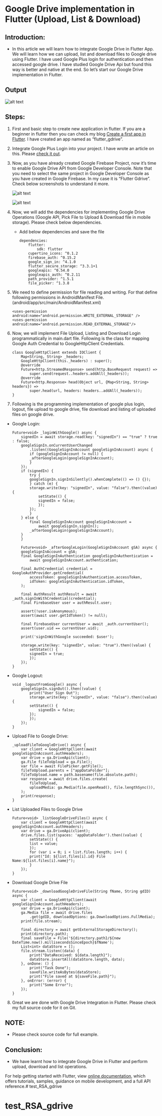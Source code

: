 # Google Drive implementation in Flutter (Upload, List & Download)

## Introduction:

- In this article we will learn how to integrate Google Drive in Flutter App. We will learn how we can upload, list and download files to Google drive using Flutter. I have used Google Plus login for authentication and then accessed google drive. I have studied Google Drive Api but found this way is better and native at the end. So let’s start our Google Drive implementation in Flutter.

## Output
![alt text](https://raw.githubusercontent.com/myvsparth/flutter_gdrive/master/screenshots/1.png)

## Steps:
1. First and basic step to create new application in flutter. If you are a beginner in flutter then you can check my blog [Create a first app in Flutter](https://www.c-sharpcorner.com/blogs/create-a-first-flutter-app-in-visual-studio-code). I have created an app named as “flutter_gdrive”.

2. Integrate Google Plus Login into your project. I have wrote an article on this. Please [check it out](https://www.c-sharpcorner.com/article/how-to-do-simple-login-with-email-id-in-flutter-using-google-firebase/).

3. Now, as you have already created Google Firebase Project, now it’s time to enable Google Drive API from Google Developer Console. Note that you need to select the same project in Google Developer Console as you have created in Google Firebase. In my case  it is “Flutter Gdrive”. Check below screenshots to understand it more.

    ![alt text](https://raw.githubusercontent.com/myvsparth/flutter_gdrive/master/screenshots/2.png)

    ![alt text](https://raw.githubusercontent.com/myvsparth/flutter_gdrive/master/screenshots/3.png)

4. Now, we will add the dependencies for implementing Google Drive Operations (Google API, Pick File to Upload & Download file in mobile storage). Please check below dependencies.

    -   Add below dependencies and save the file
        ```
        dependencies:
            flutter:
                sdk: flutter
            cupertino_icons: ^0.1.2
            firebase_auth: ^0.15.2
            google_sign_in: ^4.1.0
            flutter_secure_storage: ^3.3.1+1
            googleapis: ^0.54.0
            googleapis_auth: ^0.2.11
            path_provider: ^1.5.1
            file_picker: ^1.3.8
        ```
5. We need to define permission for file reading and writing. For that define following permissions in AndroidManifest File. (android/app/src/main/AndroidManifest.xml)

    ```
    <uses-permission android:name="android.permission.WRITE_EXTERNAL_STORAGE" />
    <uses-permission android:name="android.permission.READ_EXTERNAL_STORAGE"/>
    ```
 
6. Now, we will implement File Upload, Listing and Download Login programmatically in main.dart file. Following is the class for mapping Google Auth Credential to GoogleHttpClient Credentials.

    ```
    class GoogleHttpClient extends IOClient {
        Map<String, String> _headers;
        GoogleHttpClient(this._headers) : super();
        @override
        Future<http.StreamedResponse> send(http.BaseRequest request) =>
            super.send(request..headers.addAll(_headers));
        @override
        Future<http.Response> head(Object url, {Map<String, String> headers}) =>
            super.head(url, headers: headers..addAll(_headers));
    }
    ```
7. Following is the programming implementation of google plus login, logout, file upload to google drive, file download and listing of uploaded files on google drive.
- Google Login:
    ```
    Future<void> _loginWithGoogle() async {
        signedIn = await storage.read(key: "signedIn") == "true" ? true : false;
        googleSignIn.onCurrentUserChanged
            .listen((GoogleSignInAccount googleSignInAccount) async {
            if (googleSignInAccount != null) {
            _afterGoogleLogin(googleSignInAccount);
            }
        });
        if (signedIn) {
            try {
            googleSignIn.signInSilently().whenComplete(() => () {});
            } catch (e) {
            storage.write(key: "signedIn", value: "false").then((value) {
                setState(() {
                signedIn = false;
                });
            });
            }
        } else {
            final GoogleSignInAccount googleSignInAccount =
                await googleSignIn.signIn();
            _afterGoogleLogin(googleSignInAccount);
        }
        }
        
        Future<void> _afterGoogleLogin(GoogleSignInAccount gSA) async {
        googleSignInAccount = gSA;
        final GoogleSignInAuthentication googleSignInAuthentication =
            await googleSignInAccount.authentication;
        
        final AuthCredential credential = GoogleAuthProvider.getCredential(
            accessToken: googleSignInAuthentication.accessToken,
            idToken: googleSignInAuthentication.idToken,
        );
        
        final AuthResult authResult = await _auth.signInWithCredential(credential);
        final FirebaseUser user = authResult.user;
        
        assert(!user.isAnonymous);
        assert(await user.getIdToken() != null);
        
        final FirebaseUser currentUser = await _auth.currentUser();
        assert(user.uid == currentUser.uid);
        
        print('signInWithGoogle succeeded: $user');
        
        storage.write(key: "signedIn", value: "true").then((value) {
            setState(() {
            signedIn = true;
            });
        });
    }
    ```
- Google Logout:
    ```
    void _logoutFromGoogle() async {
        googleSignIn.signOut().then((value) {
            print("User Sign Out");
            storage.write(key: "signedIn", value: "false").then((value) {
            setState(() {
                signedIn = false;
            });
            });
        });
    }
    ```
- Upload File to Google Drive:
    ```
    _uploadFileToGoogleDrive() async {
        var client = GoogleHttpClient(await googleSignInAccount.authHeaders);
        var drive = ga.DriveApi(client);
        ga.File fileToUpload = ga.File();
        var file = await FilePicker.getFile();
        fileToUpload.parents = ["appDataFolder"];
        fileToUpload.name = path.basename(file.absolute.path);
        var response = await drive.files.create(
            fileToUpload,
            uploadMedia: ga.Media(file.openRead(), file.lengthSync()),
        );
        print(response);
    }
    ```
- List Uploaded Files to Google Drive
    ```
    Future<void> _listGoogleDriveFiles() async {
        var client = GoogleHttpClient(await googleSignInAccount.authHeaders);
        var drive = ga.DriveApi(client);
        drive.files.list(spaces: 'appDataFolder').then((value) {
            setState(() {
            list = value;
            });
            for (var i = 0; i < list.files.length; i++) {
            print("Id: ${list.files[i].id} File Name:${list.files[i].name}");
            }
        });
    }
    ```
- Download Google Drive File
    ```
    Future<void> _downloadGoogleDriveFile(String fName, String gdID) async {
        var client = GoogleHttpClient(await googleSignInAccount.authHeaders);
        var drive = ga.DriveApi(client);
        ga.Media file = await drive.files
            .get(gdID, downloadOptions: ga.DownloadOptions.FullMedia);
        print(file.stream);
        
        final directory = await getExternalStorageDirectory();
        print(directory.path);
        final saveFile = File('${directory.path}/${new DateTime.now().millisecondsSinceEpoch}$fName');
        List<int> dataStore = [];
        file.stream.listen((data) {
            print("DataReceived: ${data.length}");
            dataStore.insertAll(dataStore.length, data);
        }, onDone: () {
            print("Task Done");
            saveFile.writeAsBytes(dataStore);
            print("File saved at ${saveFile.path}");
        }, onError: (error) {
            print("Some Error");
        });
    }
    ```

8. Great we are done with Google Drive Integration in Flutter. Please check my full source code for it on Git.

## NOTE:
-   Please check source code for full example.

## Conclusion:
- We have learnt how to integrate Google Drive in Flutter and perform upload, download and list operations.

For help getting started with Flutter, view 
[online documentation](https://flutter.dev/docs), which offers tutorials, 
samples, guidance on mobile development, and a full API reference.# test_RSA_gdrive
# test_RSA_gdrive
